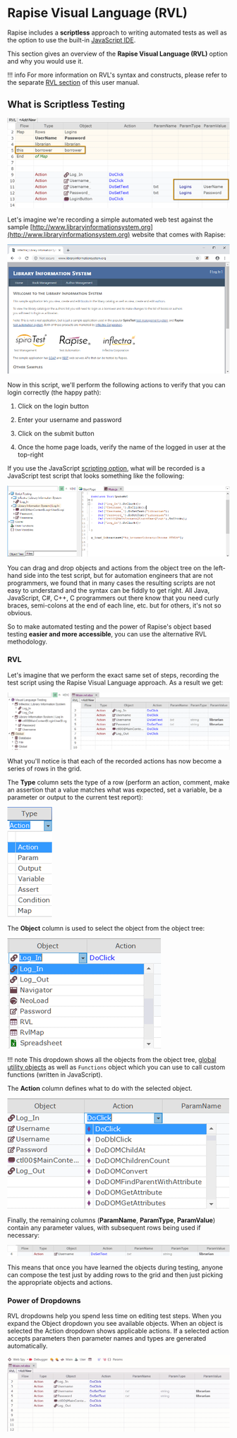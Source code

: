 # Rapise Visual Language (RVL)

Rapise includes a **scriptless** approach to writing automated tests as well as the option to use the built-in [JavaScript IDE](javascript_ide.md).

This section gives an overview of the **Rapise Visual Language (RVL)** option and why you would use it.

!!! info
    For more information on RVL's syntax and constructs, please refer to the separate [RVL section](rvl_editor.md) of this user manual.

## What is Scriptless Testing

![clip0148](./img/rvl_about.png)

Let's imagine we're recording a simple automated web test against the sample [http://www.libraryinformationsystem.org](http://www.libraryinformationsystem.org) website that comes with Rapise:

![clip0148](./img/visual_language1.png)

Now in this script, we'll perform the following actions to verify that you can login correctly (the happy path):

1. Click on the login button

2. Enter your username and password

3. Click on the submit button

4. Once the home page loads, verify the name of the logged in user at the top-right

If you use the JavaScript [scripting option](scripting_choice_dialog.md), what will be recorded is a JavaScript test script that looks something like the following:

![clip0149](./img/visual_language2.png)

You can drag and drop objects and actions from the object tree on the left-hand side into the test script, but for automation engineers that are not programmers, we found that in many cases the resulting scripts are not easy to understand and the syntax can be fiddly to get right. All Java, JavaScript, C#, C++, C programmers out there know that you need curly braces, semi-colons at the end of each line, etc. but for others, it's not so obvious.

So to make automated testing and the power of Rapise's object based testing **easier and more accessible**, you can use the alternative RVL methodology.

### RVL

Let's imagine that we perform the exact same set of steps, recording the test script using the Rapise Visual Language approach. As a result we get:

![Steps RVL](./img/visual_language3.png)

What you'll notice is that each of the recorded actions has now become a series of rows in the grid.

The **Type** column sets the type of a row (perform an action, comment, make an assertion that a value matches what was expected, set a variable, be a parameter or output to the current test report):

![Type column](./img/visual_language4.png)

The **Object** column is used to select the object from the object
tree:

![Object column](./img/visual_language5.png)

!!! note
    This dropdown shows all the objects from the object tree, [global utility objects](/Libraries/ses_lib_global/) as well as `Functions` object which you can use to call custom functions (written in JavaScript).

The **Action** column defines what to do with the selected object.

![Action column](./img/visual_language8.png)

Finally, the remaining columns (**ParamName**, **ParamType**, **ParamValue**) contain any parameter values, with subsequent rows being used if necessary:

![Param columns](./img/visual_language6.png)

This means that once you have learned the objects during testing, anyone can compose the test just by adding rows to the grid and then just picking the appropriate objects and actions.

### Power of Dropdowns

RVL dropdowns help you spend less time on editing test steps. When you expand the Object dropdown you see available objects. When an object is selected the Action dropdown shows applicable actions. If a selected action accepts parameters then parameter names and types are generated automatically.

![RVL Editing](./img/visual_language.gif)